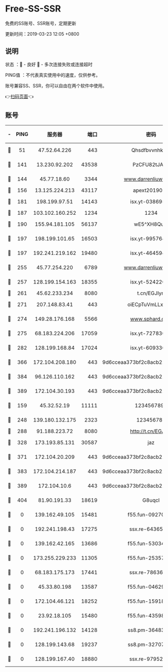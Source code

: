 # Free-SS-SSR

免费的SS账号、SSR账号，定期更新

更新时间：2019-03-23 12:05 +0800

## 说明

状态     ：🙂 - 良好 🙁 - 多次连接失败或连接超时

PING值   ：不代表真实使用中的速度，仅供参考。

账号兼容SS、SSR，你可以自由在两个软件中使用。

👉[扫码页面](https://liesauer.github.io/Free-SS-SSR/)👈

## 账号

|-|PING|服务器|端口|密码|加密方式|区域|
|:----:|:----:|:-----:|-----:|:----:|:----:|:----:|
|🙂|51|47.52.64.226|443|Qhsdfbvvnhkm1|aes-256-cfb|HK|
|🙂|141|13.230.92.202|43538|PzCFU82tJAdZ|aes-256-cfb|JP|
|🙂|144|45.77.18.60|3344|www.darrenliuwei.com|aes-256-cfb|JP|
|🙂|156|13.125.224.213|43117|apext2019005|chacha20|KR|
|🙂|181|198.199.97.51|14143|isx.yt-03869568|aes-256-cfb|US|
|🙂|187|103.102.160.252|1234|1234|rc4-md5|JP|
|🙂|190|155.94.181.105|56137|wE5^XH8Quw|aes-256-cfb|US|
|🙂|197|198.199.101.65|16503|isx.yt-99576462|aes-256-cfb|US|
|🙂|197|192.241.219.162|19480|isx.yt-46459442|aes-256-cfb|US|
|🙂|255|45.77.254.220|6789|www.darrenliuwei.com|aes-256-cfb|SG|
|🙂|257|128.199.154.163|18355|isx.yt-52422048|aes-256-cfb|SG|
|🙂|261|45.62.233.234|8080|t.cn/EGJIyrl|rc4-md5|CA|
|🙂|271|207.148.83.41|443|oiECpTuVmLLxk4Ts|aes-256-cfb|AU|
|🙂|274|149.28.176.168|5566|www.sphard.com|aes-256-cfb|AU|
|🙂|275|68.183.224.206|17059|isx.yt-72783071|aes-256-cfb|SG|
|🙂|282|128.199.168.84|17024|isx.yt-60933075|aes-256-cfb|SG|
|🙂|366|172.104.208.180|443|9d6cceaa373bf2c8acb22e60b6a58be6|aes-256-cfb|US|
|🙂|384|96.126.110.162|443|9d6cceaa373bf2c8acb22e60b6a58be6|aes-256-cfb|US|
|🙂|389|172.104.30.193|443|9d6cceaa373bf2c8acb22e60b6a58be6|aes-256-cfb|US|
|🙂|159|45.32.52.19|11111|1234567890|aes-256-cfb|JP|
|🙂|248|139.180.132.175|2323|123456789|aes-256-cfb|SG|
|🙂|288|91.188.223.72|8080|http://t.cn/EGJIyrl|rc4-md5|RU|
|🙂|328|173.193.85.131|30587|jaz|aes-256-cfb|US|
|🙂|371|172.104.20.209|443|9d6cceaa373bf2c8acb22e60b6a58be6|aes-256-cfb|US|
|🙂|383|172.104.214.187|443|9d6cceaa373bf2c8acb22e60b6a58be6|aes-256-cfb|US|
|🙂|389|172.104.10.6|443|9d6cceaa373bf2c8acb22e60b6a58be6|aes-256-cfb|US|
|🙁|404|81.90.191.33|18619|G8uqcl|aes-256-cfb|US|
|🙁|0|139.162.49.105|15481|f55.fun-09270327|aes-256-cfb|SG|
|🙁|0|192.241.198.43|17275|ssx.re-64365080|aes-256-cfb|US|
|🙁|0|139.162.42.165|13686|f55.fun-53034739|aes-256-cfb|SG|
|🙁|0|173.255.229.233|11305|f55.fun-25357616|aes-256-cfb|US|
|🙁|0|68.183.175.173|17441|ssx.re-78636175|aes-256-cfb|US|
|🙁|0|45.33.80.198|13587|f55.fun-04629140|aes-256-cfb|US|
|🙁|0|172.104.46.121|18252|f55.fun-15918908|aes-256-cfb|SG|
|🙁|0|23.92.18.105|15480|f55.fun-43598783|aes-256-cfb|US|
|🙁|0|192.241.196.132|14128|ss8.pm-36483349|aes-256-cfb|US|
|🙁|0|128.199.143.68|19237|ss8.pm-32707172|aes-256-cfb|SG|
|🙁|0|128.199.167.40|18880|ssx.re-97952522|aes-256-cfb|SG|
